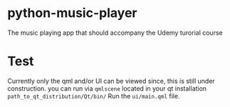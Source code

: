 # python-music-player
The music playing app that should accompany the Udemy turorial course

# Test
Currently only the qml and/or UI can be viewed since, this is still under construction.
you can run via ````qmlscene```` located in your qt installation
````path_to_qt_distribution/Qt/bin/````
Run the ````ui/main.qml```` file.
